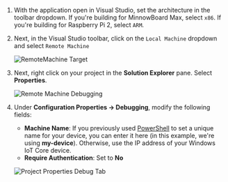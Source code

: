 1. With the application open in Visual Studio, set the architecture in the toolbar dropdown. If you're building for MinnowBoard Max, select `x86`.  If you're building for Raspberry Pi 2, select `ARM`.

2. Next, in the Visual Studio toolbar, click on the `Local Machine` dropdown and select `Remote Machine`<br/>

    ![RemoteMachine Target]({{site.baseurl}}/Resources/images/AppDeployment/cpp-remote-machine-debugging.png)

3. Next, right click on your project in the **Solution Explorer** pane. Select **Properties**. 

    ![Remote Machine Debugging]({{site.baseurl}}/Resources/images/AppDeployment/cpp-project-properties.PNG)

4. Under **Configuration Properties -> Debugging**, modify the following fields:

	* **Machine Name**: If you previously used [PowerShell]({{site.baseurl}}/{{page.lang}}/win10/samples/PowerShell.htm) to set a unique name for your device, you can enter it here (in this example, we're using **my-device**). 
Otherwise, use the IP address of your Windows IoT Core device.
	* **Require Authentication**: Set to **No**

    ![Project Properties Debug Tab]({{site.baseurl}}/Resources/images/AppDeployment/cpp-debug-project-properties.PNG)